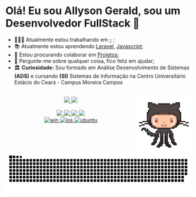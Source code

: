 <!-- ![Dino](https://github.com/SatYu26/SatYu26/blob/master/Assets/dino.gif) -->
# Olá! Eu sou Allyson Gerald, sou um Desenvolvedor FullStack 🚀

- 👨🏽‍💻 Atualmente estou trabalhando em [-](#) ;
- 📚 Atualmente estou aprendendo [Laravel](https://laravel.com/docs/7.x/installation), [Javascript](https://developer.mozilla.org/pt-BR/docs/Web/JavaScript); 
- 🤝 Estou procurando colaborar em [Projetos](#);
- 💬 Pergunte-me sobre qualquer coisa, fico feliz em ajudar;
- 🏛️ **Curiosidade:** Sou formado em Análise Desenvolvimento de Sistemas **(ADS)** e cursando **(SI)** Sistemas de Informação na Centro Universitário Estácio do Ceará - Campus Moreira Campos


<div align="center"><br>
  <a href="https://github.com/AllysonGerald">
  <img height="180em" src="https://github-readme-stats.vercel.app/api?username=allysongerald&title_color=5F1D9C;&show_icons=true&theme=github_dark&include_all_commits=true&count_private=true"/>
  <img height="180em" src="https://github-readme-stats.vercel.app/api/top-langs/?username=rafaballerini&title_color=5F1D9C;&layout=compact&langs_count=7&theme=github_dark"/>
  <img align='right' src="https://raw.githubusercontent.com/iCharlesZ/FigureBed/master/img/octocat.gif" width="150">
</div>

<!-- <div align="right"><br> 
     <img align="right" alt="GIF" src="https://media.giphy.com/media/836HiJc7pgzy8iNXCn/giphy.gif" />
</div> -->
  
<div align="center"><br> 
<!--   <a href="#" target="_blank">
      <img src="https://img.shields.io/badge/Facebook-1877F2?style=for-the-badge&logo=facebook&logoColor=white" target="_blank">
  </a>
  <a href="#" target="_blank">
      <img src="https://img.shields.io/badge/-Instagram-%23E4405F?style=for-the-badge&logo=instagram&logoColor=white" target="_blank">
  </a> -->
  <a href="#" target="_blank">
      <img src="https://img.shields.io/badge/Spotify-1ED760?&style=for-the-badge&logo=spotify&logoColor=white" target="_blank">
  </a> 
  <a href="#" target="_blank">
      <img src="https://img.shields.io/badge/YouTube-FF0000?style=for-the-badge&logo=youtube&logoColor=white" target="_blank">
  </a>
  <a href="#" target="_blank">
      <img src="https://img.shields.io/badge/Twitch-9146FF?style=for-the-badge&logo=twitch&logoColor=white" target="_blank">
  </a>
  <a href="#" target="_blank">
      <img src="https://img.shields.io/badge/Discord-7289DA?style=for-the-badge&logo=discord&logoColor=white" target="_blank">
<!--   </a> 
  <a href="mailto:#">
      <img src="https://img.shields.io/badge/Gmail-D14836?style=for-the-badge&logo=gmail&logoColor=white" target="_blank">
  </a> -->
  <br>
  <img src="https://img.shields.io/badge/Windows-0078D6?style=for-the-badge&logo=windows&logoColor=white" alt="win">
  <img src="https://img.shields.io/badge/iOS-000000?style=for-the-badge&logo=ios&logoColor=white" alt="ios">
  <img src="https://img.shields.io/badge/Ubuntu-E95420?style=for-the-badge&logo=ubuntu&logoColor=white" alt="ubuntu"><br>
</div>
    
<div align="center">
    <img align="center" alt="Snake" src="https://github.com/AllysonGerald/AllysonGerald/blob/output/github-contribution-grid-snake.svg">
</div>    
  
<!-- <div style="display: inline_block; padding: 3px 5px;">
    <br>
    <h3>Front-End Web Development</h3> 
    <img align="center" alt="HTML" height="50" width="70" src="https://github.com/devicons/devicon/blob/master/icons/html5/html5-original.svg">
    <img align="center" alt="CSS" height="50" width="70" src="https://github.com/devicons/devicon/blob/master/icons/css3/css3-original.svg">
    <img align="center" alt="JS" height="50" width="70" src="https://github.com/devicons/devicon/blob/master/icons/javascript/javascript-original.svg">
    <img align="center" alt="bootstrap" height="50" width="70" src="https://github.com/devicons/devicon/blob/master/icons/bootstrap/bootstrap-plain.svg">
    <img align="center" alt="vue" height="50" width="70" src="https://github.com/devicons/devicon/blob/master/icons/vuejs/vuejs-original.svg">    
    <img align="center" alt="react" height="50" width="70" src="https://github.com/devicons/devicon/blob/master/icons/react/react-original.svg">
    <img align="center" alt="Sass" height="70" width="100" src="https://github.com/devicons/devicon/blob/master/icons/sass/sass-original.svg">
</div>
    
<div align="center">
    <img align="right" alt="GIF" src="https://media.giphy.com/media/836HiJc7pgzy8iNXCn/giphy.gif" />
</div>
  
<div style="display: inline_block; padding: 3px 5px;">
    <br>
    <h3>Back-End Web Development</h3> 
    <img align="center" alt="Python" height="50" width="80" src="https://raw.githubusercontent.com/devicons/devicon/master/icons/python/python-original.svg">
    <img align="center" alt="PHP" height="60" width="80" src="https://github.com/devicons/devicon/blob/master/icons/php/php-original.svg">
    <img align="center" alt="NodeJs" height="50" width="70" src="https://github.com/devicons/devicon/blob/master/icons/nodejs/nodejs-plain.svg">
    <img align="center" alt="Laravel" height="50" width="70" src="https://github.com/devicons/devicon/blob/master/icons/laravel/laravel-plain-wordmark.svg">
    <img align="center" alt="Django" height="60" width="80" src="https://github.com/devicons/devicon/blob/master/icons/django/django-plain.svg">
</div>
  
<div style="display: inline_block; padding: 3px 5px;">
    <br>
    <h3>Database</h3> 
    <img align="center" alt="MySQL" height="80" width="100" src="https://github.com/devicons/devicon/blob/master/icons/mysql/mysql-original-wordmark.svg">
    <img align="center" alt="PostgreSQL" height="80" width="100" src="https://github.com/devicons/devicon/blob/master/icons/postgresql/postgresql-original-wordmark.svg">
    <img align="center" alt="MSQLServer" height="80" width="100" src="https://www.svgrepo.com/show/303229/microsoft-sql-server-logo.svg">
</div>
  
<div style="display: inline_block; padding: 3px 5px;">
    <br>
    <h3>Design</h3> 
    <img align="center" alt="PS" height="50" width="60" src="https://www.svgrepo.com/show/303177/photoshop-cc-logo.svg">
    <img align="center" alt="AI" height="50" width="60" src="https://www.svgrepo.com/show/303184/adobe-illustrator-cc-logo.svg">
</div>
    
<div style="display: inline_block; padding: 3px 5px;">
    <br>
    <h3>Suport</h3> 
    <img align="center" alt="Docker" height="80" width="100" src="https://github.com/devicons/devicon/blob/master/icons/docker/docker-original-wordmark.svg">
    <img align="center" alt="AWS" height="60" width="80" src="https://upload.wikimedia.org/wikipedia/commons/9/93/Amazon_Web_Services_Logo.svg">
</div>
  
<div style="display: inline_block; padding: 3px 5px;"><br>
    <h3>Others</h3> 
    <img align="center" alt="C" height="50" width="70" src="https://github.com/devicons/devicon/blob/master/icons/c/c-original.svg">
    <img align="center" alt="Cplusplus" height="50" width="70" src="https://github.com/devicons/devicon/blob/master/icons/cplusplus/cplusplus-original.svg">
    <img align="center" alt="R" height="50" width="70" src="https://github.com/devicons/devicon/blob/master/icons/r/r-original.svg">
    <img align="center" alt="PowerBI" height="60" width="100" src="https://www.vectorlogo.zone/logos/microsoft_powerbi/microsoft_powerbi-ar21.svg" style="yellow">
    <img align="center" alt="Jupyter" height="50" width="70" src="https://github.com/devicons/devicon/blob/master/icons/jupyter/jupyter-original-wordmark.svg">
    <img align="center" alt="Figma" height="50" width="70" src="https://github.com/devicons/devicon/blob/master/icons/figma/figma-original.svg">
    <img align="center" alt="NPM" height="100" width="60" src="https://github.com/devicons/devicon/blob/master/icons/npm/npm-original-wordmark.svg">
    <img align="center" alt="Yarn" height="80" width="100" src="https://github.com/devicons/devicon/blob/master/icons/yarn/yarn-original-wordmark.svg">
</div>
  
<div style="display: inline_block;">
    <br>
    <h3>Tools</h3> 
    <img align="center" alt="RStudio" height="50" width="70" src="https://github.com/devicons/devicon/blob/master/icons/rstudio/rstudio-original.svg">
    <img align="center" alt="vscode" height="50" width="70" src="https://github.com/devicons/devicon/blob/master/icons/vscode/vscode-original.svg">
</div> -->
